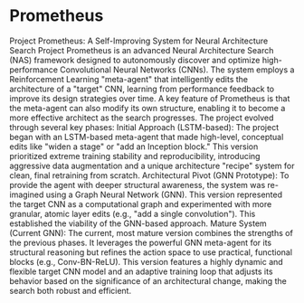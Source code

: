 # Prometheus
Project Prometheus: A Self-Improving System for Neural Architecture Search
Project Prometheus is an advanced Neural Architecture Search (NAS) framework designed to autonomously discover and optimize high-performance Convolutional Neural Networks (CNNs). The system employs a Reinforcement Learning "meta-agent" that intelligently edits the architecture of a "target" CNN, learning from performance feedback to improve its design strategies over time. A key feature of Prometheus is that the meta-agent can also modify its own structure, enabling it to become a more effective architect as the search progresses.
The project evolved through several key phases:
Initial Approach (LSTM-based): The project began with an LSTM-based meta-agent that made high-level, conceptual edits like "widen a stage" or "add an Inception block." This version prioritized extreme training stability and reproducibility, introducing aggressive data augmentation and a unique architecture "recipe" system for clean, final retraining from scratch.
Architectural Pivot (GNN Prototype): To provide the agent with deeper structural awareness, the system was re-imagined using a Graph Neural Network (GNN). This version represented the target CNN as a computational graph and experimented with more granular, atomic layer edits (e.g., "add a single convolution"). This established the viability of the GNN-based approach.
Mature System (Current GNN): The current, most mature version combines the strengths of the previous phases. It leverages the powerful GNN meta-agent for its structural reasoning but refines the action space to use practical, functional blocks (e.g., Conv-BN-ReLU). This version features a highly dynamic and flexible target CNN model and an adaptive training loop that adjusts its behavior based on the significance of an architectural change, making the search both robust and efficient.
